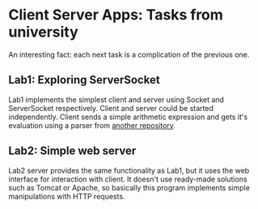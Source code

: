 # Client Server Apps: Tasks from university

An interesting fact: each next task is a complication of the previous one.

## Lab1: Exploring ServerSocket

Lab1 implements the simplest client and server using Socket and ServerSocket respectively. Client and server could be started independently. Client sends a simple arithmetic expression and gets it's evaluation using a parser from <a href="https://github.com/DmitryKochetkov/Formal_Languages">another repository</a>.

## Lab2: Simple web server

Lab2 server provides the same functionality as Lab1, but it uses the web interface for interaction with client. It doesn't use ready-made solutions such as Tomcat or Apache, so basically this program implements simple manipulations with HTTP requests.
